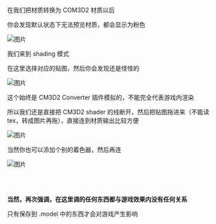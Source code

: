 在我们把材质转换为 COM3D2 材质以后

你会发现默认状态下无法预览材质，都会显示为粉色

![图片](https://github.com/user-attachments/assets/403bb7a8-9184-4d23-909c-bdab0b885bb0)



我们来到 shading 模式

在这里选择对应的贴图，然后你会发现还是怪怪的

![图片](https://github.com/user-attachments/assets/a60fb13e-6901-425c-8c3b-c840429379ec)

这个始终是 CM3D2 Converter 插件模拟的，不能完全代表游戏内渲染

所以我们还是直接把 CM3D2 shader 的线断开，然后把贴图拖进来（不能读 tex，转成图片再拖），直接连到材质输出比较方便

![图片](https://github.com/user-attachments/assets/4e3374b4-da2d-4c5b-91e1-a6535811cf98)


当然你也可以添加个别的着色器，然后再连

![图片](https://github.com/user-attachments/assets/4ecde56c-4f28-469e-b00c-8e0fbc66fbc7)


<br>
<br>

**当然，再次强调，在这里调的任何东西都与游戏效果内没有任何关系**

只有保存到 .model 中的东西才会对游戏产生影响
